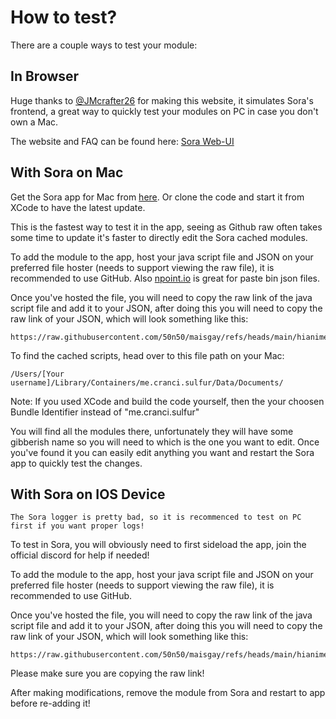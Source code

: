 # How to test?

There are a couple ways to test your module:

## In Browser

Huge thanks to [@JMcrafter26](https://github.com/jmcrafter26) for making this website, it simulates Sora's frontend, a great way to quickly test your modules on PC in case you don't own a Mac.

The website and FAQ can be found here: [Sora Web-UI](https://sora.jm26.net/web-ui/)

## With Sora on Mac

Get the Sora app for Mac from [here](https://github.com/cranci1/Sora/releases/).
Or clone the code and start it from XCode to have the latest update.

This is the fastest way to test it in the app, seeing as Github raw often takes some time to update it's faster to directly edit the Sora cached modules.

To add the module to the app, host your java script file and JSON on your preferred file hoster (needs to support viewing the raw file), it is recommended to use GitHub. Also [npoint.io](http://npoint.io/) is great for paste bin json files.

Once you've hosted the file, you will need to copy the raw link of the java script file and add it to your JSON, after doing this you will need to copy the raw link of your JSON, which will look something like this:

```text
https://raw.githubusercontent.com/50n50/maisgay/refs/heads/main/hianime/hianime.json
```

To find the cached scripts, head over to this file path on your Mac:

```
/Users/[Your username]/Library/Containers/me.cranci.sulfur/Data/Documents/
```

Note: If you used XCode and build the code yourself, then the your choosen Bundle Identifier instead of "me.cranci.sulfur"

You will find all the modules there, unfortunately they will have some gibberish name so you will need to which is the one you want to edit. Once you've found it you can easily edit anything you want and restart the Sora app to quickly test the changes.


## With Sora on IOS Device

```{warning}
The Sora logger is pretty bad, so it is recommenced to test on PC first if you want proper logs!
```

To test in Sora, you will obviously need to first sideload the app, join the official discord for help if needed!

To add the module to the app, host your java script file and JSON on your preferred file hoster (needs to support viewing the raw file), it is recommended to use GitHub.

Once you've hosted the file, you will need to copy the raw link of the java script file and add it to your JSON, after doing this you will need to copy the raw link of your JSON, which will look something like this:

```text
https://raw.githubusercontent.com/50n50/maisgay/refs/heads/main/hianime/hianime.json
```

Please make sure you are copying the raw link!

After making modifications, remove the module from Sora and restart to app before re-adding it!